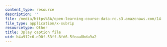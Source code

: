 ```yaml
---
content_type: resource
description: ''
file: /media/https%3A/open-learning-course-data-rc.s3.amazonaws.com/14-01sc-principles-of-microeconomics-fall-2011/b4a912c6d90f53ff8fd65feaa8bda9a2_kEJf57FF0Vs.vtt
file_type: application/x-subrip
resourcetype: Other
title: 3play caption file
uid: b4a912c6-d90f-53ff-8fd6-5feaa8bda9a2
---
```

